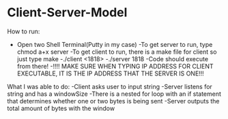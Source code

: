 # Client-Server-Model
How to run:

- Open two Shell Terminal(Putty in my case)
-To get server to run, type chmod a+x server
-To get client to run, there is a make file for client so just type make
-./client <ip> <1818>
-./server 1818
-Code should execute from there!
-!!!! MAKE SURE WHEN TYPING IP ADDRESS FOR CLIENT EXECUTABLE, IT IS THE IP ADDRESS THAT THE SERVER IS ONE!!!




What I was able to do:
-Client asks user to input string
-Server listens for string and has a windowSize
-There is a nested for loop with an if statement that determines
whether one or two bytes is being sent
-Server outputs the total amount of bytes with the window
